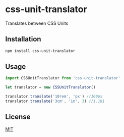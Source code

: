 # css-unit-translator

Translates between CSS Units

## Installation

```sh
npm install css-unit-translator
```

## Usage

```js
import CSSUnitTranslator from 'css-unit-translator'

let translator = new CSSUnitTranslator()

translator.translate('10rem', 'px') //160px
translator.translate('3cm', 'in', 3) //1.181
```

## License
[MIT](https://choosealicense.com/licenses/mit/)
